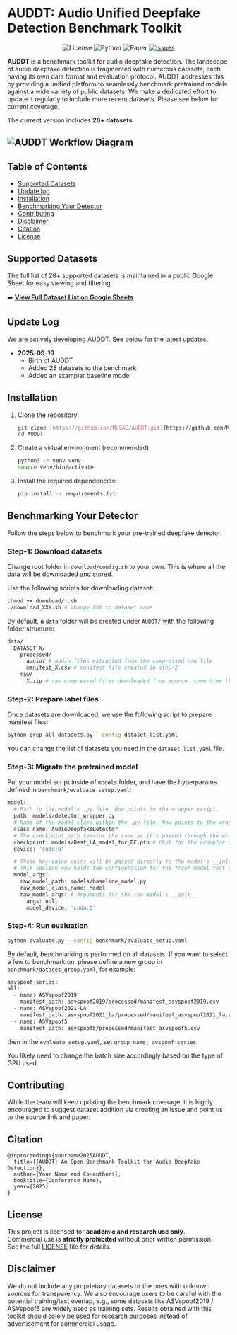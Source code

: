 # AUDDT: Audio Unified Deepfake Detection Benchmark Toolkit

<p align="center">
  <img alt="License" src="https://img.shields.io/badge/License-Research--Use--Only-blue.svg">
  <img alt="Python" src="https://img.shields.io/badge/Python-3.8+-green.svg">
  <img alt="Paper" src="https://img.shields.io/badge/arXiv-xxxx.xxxxx-b31b1b.svg">
  <a href="https://github.com/MUSAE/AUDDT/issues">
    <img alt="Issues" src="https://img.shields.io/github/MUSAE/zhu00121/AUDDT">
  </a>
</p>

**AUDDT** is a benchmark toolkit for audio deepfake detection. The landscape of audio deepfake detection is fragmented with numerous datasets, each having its own data format and evaluation protocol. AUDDT addresses this by providing a unified platform to seamlessly benchmark pretrained models against a wide variety of public datasets. We make a dedicated effort to update it regularly to include more recent datasets. Please see below for current coverage.

The current version includes **28+ datasets**.

![AUDDT Workflow Diagram](assets/auddt_new.png)
---

## Table of Contents
- [Supported Datasets](#supported-datasets)
- [Update log](#update-log)
- [Installation](#installation)
- [Benchmarking Your Detector](#benchmarking-your-detector)
- [Contributing](#contributing)
- [Disclaimer](#disclaimer)
- [Citation](#citation)
- [License](#license)

## Supported Datasets

The full list of 28+ supported datasets is maintained in a public Google Sheet for easy viewing and filtering.

➡️ **[View Full Dataset List on Google Sheets](https://docs.google.com/spreadsheets/d/1RVUrnBqSarKIwsHcjXvTcLxHyop7eAUzsBhvAexyR80/edit?usp=sharing)**

## Update Log
We are actively developing AUDDT. See below for the latest updates.
* **2025-09-19**
    * Birth of AUDDT
    * Added 28 datasets to the benchmark
    * Added an examplar baseline model

## Installation
1.  Clone the repository:
    ```bash
    git clone [https://github.com/MUSAE/AUDDT.git](https://github.com/MUSAE/AUDDT.git)
    cd AUDDT
    ```

2.  Create a virtual environment (recommended):
    ```bash
    python3 -m venv venv
    source venv/bin/activate
    ```

3.  Install the required dependencies:
    ```bash
    pip install -r requirements.txt
    ```

## Benchmarking Your Detector
Follow the steps below to benchmark your pre-trained deepfake detector.

### Step-1: Download datasets
Change root folder in `download/config.sh` to your own. This is where all the data will be downloaded and stored.

Use the following scripts for downloading dataset:
```bash
chmod +x download/*.sh
./download_XXX.sh # change XXX to dataset name
```
By default, a `data` folder will be created under `AUDDT/` with the following folder structure:
```bash
data/
  DATASET_X/
    processed/
      audio/ # audio files extracted from the compressed raw file
      manifest_X.csv # manifest file created in step-2
    raw/
      X.zip # raw compressed files downloaded from source. some time this could be several files.
```

### Step-2: Prepare label files
Once datasets are downloaded, we use the following script to prepare manifest files:
```bash
python prep_all_datasets.py --config dataset_list.yaml
```
You can change the list of datasets you need in the `dataset_list.yaml` file.

### Step-3: Migrate the pretrained model
Put your model script inside of `models` folder, and have the hyperparams defined in `benchmark/evaluate_setup.yaml`:

```bash
model:
  # Path to the model's .py file. Now points to the wrapper script.
  path: models/detector_wrapper.py
  # Name of the model class within the .py file. Now points to the wrapper class.
  class_name: AudioDeepfakeDetector
  # The checkpoint path remains the same as it's passed through the wrapper.
  checkpoint: models/Best_LA_model_for_DF.pth # Ckpt for the exemplar W2V-ASSIST
  device: 'cuda:0'

  # These key-value pairs will be passed directly to the model's __init__ method.
  # This section now holds the configuration for the *raw* model that the wrapper uses.
  model_args:
    raw_model_path: models/baseline_model.py
    raw_model_class_name: Model
    raw_model_args: # Arguments for the raw model's __init__
      args: null
      model_device: 'cuda:0'
```

### Step-4: Run evaluation
```bash
python evaluate.py --config benchmark/evaluate_setup.yaml
```
By default, benchmarking is performed on all datasets. If you want to select a few to benchmark on, please define a new group in `benchmark/dataset_group.yaml`, for example:
```bash
asvspoof-series:
all:
  - name: ASVspoof2019
    manifest_path: asvspoof2019/processed/manifest_asvspoof2019.csv
  - name: ASVspoof2021-LA
    manifest_path: asvspoof2021_la/processed/manifest_asvspoof2021_la.csv
  - name: ASVspoof5
    manifest_path: asvspoof5/processed/manifest_asvspoof5.csv
```
then in the `evaluate_setup.yaml`, set `group_name: avspoof-series`. 

You likely need to change the batch size accordingly based on the type of GPU used.

## Contributing
While the team will keep updating the benchmark coverage, it is highly encouraged to suggest dataset addition via creating an issue and point us to the source link and paper.

## Citation
```
@inproceedings{yourname2025AUDDT,
  title={{AUDDT: An Open Benchmark Toolkit for Audio Deepfake Detection}},
  author={Your Name and Co-authors},
  booktitle={Conference Name},
  year={2025}
}
```

## License
This project is licensed for **academic and research use only**.  
Commercial use is **strictly prohibited** without prior written permission.  
See the full [LICENSE](./LICENSE) file for details.

## Disclaimer
We do not include any proprietary datasets or the ones with unknown sources for transparency. We also encourage users to be careful with the potential training/test overlap, e.g., some datasets like ASVspoof2019 / ASVspoof5 are widely used as training sets. Results obtained with this toolkit should solely be used for research purposes instead of advertisement for commercial usage.

